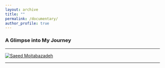 ```yaml
---
layout: archive
title: ""
permalink: /documentary/
author_profile: true
---
```


### **A Glimpse into My Journey**
___
<a href="https://www.aparat.com/v/x722241" target="_blank">
    <img src="https://github.com/mojtabazadeh/mojtabazadeh.github.io/blob/main/images/The%20Documentary.jpg?raw=true" alt="Saeed Mojtabazadeh" />
</a>

___

